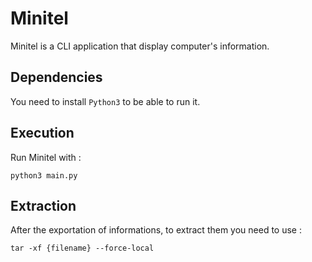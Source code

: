 # **Minitel**

Minitel is a CLI application that display computer's information.

## **Dependencies** 

You need to install `Python3` to be able to run it.

## **Execution**

Run Minitel with :
```
python3 main.py
```
## **Extraction**
After the exportation of informations, to extract them you need to use : 
```
tar -xf {filename} --force-local
```